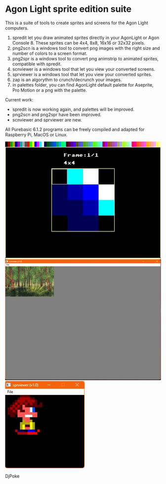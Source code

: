 # Agon Light sprite edition suite

This is a suite of tools to create sprites and screens for the Agon Light computers.

1) spredit let you draw animated sprites directly in your AgonLight or Agon Console 8. These sprites can be 4x4, 8x8, 16x16 or 32x32 pixels.
2) png2scn is a windows tool to convert png images with the right size and number of colors to a screen format.
3) png2spr is a windows tool to convert png animstrip to animated sprites, compatible with spredit.
4) scnviewer is a windows tool that let you view your converted screens.
5) sprviewer is a windows tool that let you view your converted sprites.
6) zap is an algorythm to crunch/decrunch your images.
7) in palettes folder, you can find AgonLight default palette for Aseprite, Pro Motion or a png with the palette.


Current work:
* spredit is now working again, and palettes will be improved.
* png2scn and png2spr have been improved.
* scnviewer and sprviewer are new.

All Purebasic 6.1.2 programs can be freely compiled and adapted for Raspberry Pi, MacOS or Linux.

![screenshot1](spredit/screenshot1.jpg)
![screenshot2](scnviewer/screenshot2.jpg)
![screenshot3](sprviewer/screenshot3.jpg)


DjPoke
